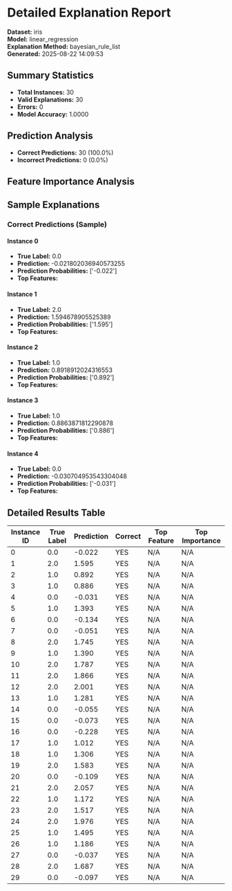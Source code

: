 # Detailed Explanation Report

**Dataset:** iris  
**Model:** linear_regression  
**Explanation Method:** bayesian_rule_list  
**Generated:** 2025-08-22 14:09:53  

## Summary Statistics

- **Total Instances:** 30
- **Valid Explanations:** 30
- **Errors:** 0
- **Model Accuracy:** 1.0000

## Prediction Analysis

- **Correct Predictions:** 30 (100.0%)
- **Incorrect Predictions:** 0 (0.0%)

## Feature Importance Analysis

## Sample Explanations

### Correct Predictions (Sample)

#### Instance 0

- **True Label:** 0.0
- **Prediction:** -0.021802036940573255
- **Prediction Probabilities:** ['-0.022']
- **Top Features:**

#### Instance 1

- **True Label:** 2.0
- **Prediction:** 1.594678905525389
- **Prediction Probabilities:** ['1.595']
- **Top Features:**

#### Instance 2

- **True Label:** 1.0
- **Prediction:** 0.8918912024316553
- **Prediction Probabilities:** ['0.892']
- **Top Features:**

#### Instance 3

- **True Label:** 1.0
- **Prediction:** 0.8863871812290878
- **Prediction Probabilities:** ['0.886']
- **Top Features:**

#### Instance 4

- **True Label:** 0.0
- **Prediction:** -0.030704953543304048
- **Prediction Probabilities:** ['-0.031']
- **Top Features:**

## Detailed Results Table

| Instance ID | True Label | Prediction | Correct | Top Feature | Top Importance |
|-------------|------------|------------|---------|-------------|----------------|
| 0 | 0.0 | -0.022 | YES | N/A | N/A |
| 1 | 2.0 | 1.595 | YES | N/A | N/A |
| 2 | 1.0 | 0.892 | YES | N/A | N/A |
| 3 | 1.0 | 0.886 | YES | N/A | N/A |
| 4 | 0.0 | -0.031 | YES | N/A | N/A |
| 5 | 1.0 | 1.393 | YES | N/A | N/A |
| 6 | 0.0 | -0.134 | YES | N/A | N/A |
| 7 | 0.0 | -0.051 | YES | N/A | N/A |
| 8 | 2.0 | 1.745 | YES | N/A | N/A |
| 9 | 1.0 | 1.390 | YES | N/A | N/A |
| 10 | 2.0 | 1.787 | YES | N/A | N/A |
| 11 | 2.0 | 1.866 | YES | N/A | N/A |
| 12 | 2.0 | 2.001 | YES | N/A | N/A |
| 13 | 1.0 | 1.281 | YES | N/A | N/A |
| 14 | 0.0 | -0.055 | YES | N/A | N/A |
| 15 | 0.0 | -0.073 | YES | N/A | N/A |
| 16 | 0.0 | -0.228 | YES | N/A | N/A |
| 17 | 1.0 | 1.012 | YES | N/A | N/A |
| 18 | 1.0 | 1.306 | YES | N/A | N/A |
| 19 | 2.0 | 1.583 | YES | N/A | N/A |
| 20 | 0.0 | -0.109 | YES | N/A | N/A |
| 21 | 2.0 | 2.057 | YES | N/A | N/A |
| 22 | 1.0 | 1.172 | YES | N/A | N/A |
| 23 | 2.0 | 1.517 | YES | N/A | N/A |
| 24 | 2.0 | 1.976 | YES | N/A | N/A |
| 25 | 1.0 | 1.495 | YES | N/A | N/A |
| 26 | 1.0 | 1.186 | YES | N/A | N/A |
| 27 | 0.0 | -0.037 | YES | N/A | N/A |
| 28 | 2.0 | 1.687 | YES | N/A | N/A |
| 29 | 0.0 | -0.097 | YES | N/A | N/A |

